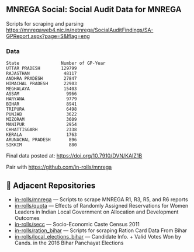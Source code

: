 ## MNREGA Social: Social Audit Data for MNREGA

Scripts for scraping and parsing https://mnregaweb4.nic.in/netnrega/SocialAuditFindings/SA-GPReport.aspx?page=S&lflag=eng

### Data

```
State                Number of GP-Year
UTTAR PRADESH        129799
RAJASTHAN             48117
ANDHRA PRADESH        27847
HIMACHAL PRADESH      22903
MEGHALAYA             15403
ASSAM                  9966
HARYANA                9779
BIHAR                  8941
TRIPURA                6498
PUNJAB                 3622
MIZORAM                3609
MANIPUR                2954
CHHATTISGARH           2338
KERALA                 1763
ARUNACHAL PRADESH       896
SIKKIM                  880
```

Final data posted at:  https://doi.org/10.7910/DVN/KAIZ1B

Pair with https://github.com/in-rolls/mnrega



## 🔗 Adjacent Repositories

- [in-rolls/mnrega](https://github.com/in-rolls/mnrega) — Scripts to scrape MNREGA R1, R3, R5, and R6 reports
- [in-rolls/quota](https://github.com/in-rolls/quota) — Effects of Randomly Assigned Reservations for Women Leaders in Indian Local Government on Allocation and Development Outcomes
- [in-rolls/secc](https://github.com/in-rolls/secc) — Socio-Economic Caste Census 2011
- [in-rolls/ration_bihar](https://github.com/in-rolls/ration_bihar) — Scripts for scraping Ration Card Data From Bihar
- [in-rolls/local_elections_bihar](https://github.com/in-rolls/local_elections_bihar) — Candidate Info. + Valid Votes Won by Cands. in the 2016 Bihar Panchayat Elections
